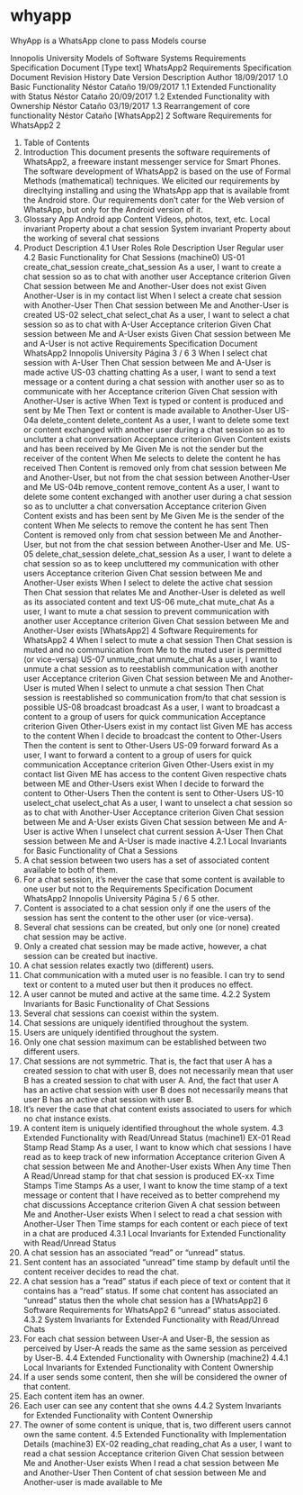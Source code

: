 # whyapp
WhyApp is a WhatsApp clone to pass Models course

Innopolis University
Models of Software Systems
Requirements Specification Document
[Type	text]
WhatsApp2
Requirements Specification Document
Revision History
Date Version Description Author
18/09/2017 1.0 Basic Functionality Néstor Cataño
19/09/2017 1.1 Extended Functionality with Status Néstor Cataño
20/09/2017 1.2 Extended Functionality with Ownership Néstor Cataño
03/19/2017 1.3 Rearrangement of core functionality Néstor Cataño
[WhatsApp2]
2 Software Requirements for WhatsApp2
2
1. Table of Contents
2. Introduction
This document presents the software requirements of WhatsApp2, a freeware instant messenger service for Smart
Phones. The software development of WhatsApp2 is based on the use of Formal Methods (mathematical)
techniques. We elicited our requirements by direcltying installing and using the WhatsApp app that is available
fromt the Android store. Our requirements don’t cater for the Web version of WhatsApp, but only for the Android
version of it.
3. Glossary
App Android app
Content Videos, photos, text, etc.
Local invariant Property about a chat session
System invariant Property about the working of several chat sessions
4. Product Description
4.1 User Roles
Role Description
User Regular user
4.2 Basic Functionality for Chat Sessions (machine0)
US-01 create_chat_session
create_chat_session As a user, I want to create a chat session so as to chat with another user
Acceptance criterion Given Chat session between Me and Another-User does not exist
Given Another-User is in my contact list
When I select a create chat session with Another-User
Then Chat session between Me and Another-User is created
US-02 select_chat
select_chat As a user, I want to select a chat session so as to chat with A-User
Acceptance criterion Given Chat session between Me and A-User exists
Given Chat session between Me and A-User is not active
Requirements Specification Document
WhatsApp2
Innopolis University Página 3 / 6
3
When I select chat session with A-User
Then Chat session between Me and A-User is made active
US-03 chatting
chatting As a user, I want to send a text message or a content during a chat session
with another user so as to communicate with her
Acceptance criterion Given Chat session with Another-User is active
When Text is typed or content is produced and sent by Me
Then Text or content is made available to Another-User
US-04a delete_content
delete_content As a user, I want to delete some text or content exchanged with another
user during a chat session so as to unclutter a chat conversation
Acceptance criterion Given Content exists and has been received by Me
Given Me is not the sender but the receiver of the content
When Me selects to delete the content he has received
Then Content is removed only from chat session between Me and
Another-User, but not from the chat session between Another-User
and Me
US-04b remove_content
remove_content As a user, I want to delete some content exchanged with another user
during a chat session so as to unclutter a chat conversation
Acceptance criterion Given Content exists and has been sent by Me
Given Me is the sender of the content
When Me selects to remove the content he has sent
Then Content is removed only from chat session between Me and
Another-User, but not from the chat session between Another-User
and Me.
US-05 delete_chat_session
delete_chat_session As a user, I want to delete a chat session so as to keep uncluttered my
communication with other users
Acceptance criterion Given Chat session between Me and Another-User exists
When I select to delete the active chat session
Then Chat session that relates Me and Another-User is deleted as well
as its associated content and text
US-06 mute_chat
mute_chat As a user, I want to mute a chat session to prevent communication with
another user
Acceptance criterion Given Chat session between Me and Another-User exists 
[WhatsApp2]
4 Software Requirements for WhatsApp2
4
When I select to mute a chat session
Then Chat session is muted and no communication from Me to the
muted user is permitted (or vice-versa)
US-07 unmute_chat
unmute_chat As a user, I want to unmute a chat session as to reestablish communication
with another user
Acceptance criterion Given Chat session between Me and Another-User is muted
When I select to unmute a chat session
Then Chat session is reestablished so communication from/to that
chat session is possible
US-08 broadcast
broadcast As a user, I want to broadcast a content to a group of users for quick
communication
Acceptance criterion Given Other-Users exist in my contact list
Given ME has access to the content
When I decide to broadcast the content to Other-Users
Then the content is sent to Other-Users
US-09 forward
forward As a user, I want to forward a content to a group of users for quick
communication
Acceptance criterion Given Other-Users exist in my contact list
Given ME has access to the content
Given respective chats between ME and Other-Users exist
When I decide to forward the content to Other-Users
Then the content is sent to Other-Users
US-10 uselect_chat
uselect_chat As a user, I want to unselect a chat session so as to chat with Another-User
Acceptance criterion Given Chat session between Me and A-User exists
Given Chat session between Me and A-User is active
When I unselect chat current session A-User
Then Chat session between Me and A-User is made inactive
4.2.1 Local Invariants for Basic Functionality of Chat a Sessions
1. A chat session between two users has a set of associated content available to both of them.
2. For a chat session, it’s never the case that some content is available to one user but not to the 
Requirements Specification Document
WhatsApp2
Innopolis University Página 5 / 6
5
other.
3. Content is associated to a chat session only if one the users of the session has sent the content
to the other user (or vice-versa).
4. Several chat sessions can be created, but only one (or none) created chat session may be active.
5. Only a created chat session may be made active, however, a chat session can be created but
inactive.
6. A chat session relates exactly two (different) users.
7. Chat communication with a muted user is no feasible. I can try to send text or content to a muted
user but then it produces no effect.
8. A user cannot be muted and active at the same time.
4.2.2 System Invariants for Basic Functionality of Chat Sessions
1. Several chat sessions can coexist within the system.
2. Chat sessions are uniquely identified throughout the system.
3. Users are uniquely identified throughout the system.
4. Only one chat session maximum can be established between two different users.
5. Chat sessions are not symmetric. That is, the fact that user A has a created session to chat with
user B, does not necessarily mean that user B has a created session to chat with user A. And,
the fact that user A has an active chat session with user B does not necessarily means that user
B has an active chat session with user B.
6. It’s never the case that chat content exists associated to users for which no chat instance exists.
7. A content item is uniquely identified throughout the whole system.
4.3 Extended Functionality with Read/Unread Status (machine1)
EX-01 Read Stamp
Read Stamp As a user, I want to know which chat sessions I have read as to keep track
of new information
Acceptance criterion Given A chat session between Me and Another-User exists
When Any time
Then A Read/Unread stamp for that chat session is produced
EX-xx Time Stamps
Time Stamps As a user, I want to know the time stamp of a text message or content that I
have received as to better comprehend my chat discussions
Acceptance criterion Given A chat session between Me and Another-User exists
When I select to read a chat session with Another-User
Then Time stamps for each content or each piece of text in a chat are
produced
4.3.1 Local Invariants for Extended Functionality with Read/Unread Status
1. A chat session has an associated “read” or “unread” status.
2. Sent content has an associated “unread” time stamp by default until the content receiver decides
to read the chat.
3. A chat session has a “read” status if each piece of text or content that it contains has a “read”
status. If some chat content has associated an “unread” status then the whole chat session has a 
[WhatsApp2]
6 Software Requirements for WhatsApp2
6
“unread” status associated.
4.3.2 System Invariants for Extended Functionality with Read/Unread Chats
1. For each chat session between User-A and User-B, the session as perceived by User-A reads
the same as the same session as perceived by User-B.
4.4 Extended Functionality with Ownership (machine2)
4.4.1 Local Invariants for Extended Functionality with Content Ownership
1. If a user sends some content, then she will be considered the owner of that content.
2. Each content item has an owner.
3. Each user can see any content that she owns
4.4.2 System Invariants for Extended Functionality with Content Ownership
1. The owner of some content is unique, that is, two different users cannot own the same content.
4.5 Extended Functionality with Implementation Details (machine3)
EX-02 reading_chat
reading_chat As a user, I want to read a chat session
Acceptance criterion Given Chat session between Me and Another-User exists
When I read a chat session between Me and Another-User
Then Content of chat session between Me and Another-user is made
available to Me

